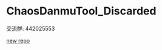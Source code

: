 # ChaosDanmuTool_Discarded
交流群: 442025553

[new repo](https://github.com/BiliGoldenWater/ChaosDanmuTool)

